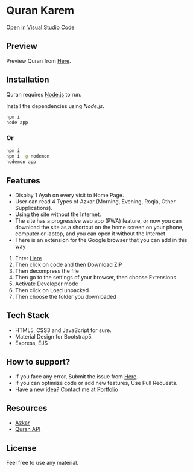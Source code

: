 # Quran Karem

[Open in Visual Studio Code](https://vscode.dev/github/marwanzayed-coder/quran)

## Preview

Preview Quran from [Here](https://quranweb.herokuapp.com/).

## Installation

Quran requires [Node.js](https://nodejs.org/en/) to run.

Install the dependencies using *Node.js*.

```sh
npm i
node app
```

### Or

```sh
npm i
npm i -g nodemon
nodemon app
```


## Features

- Display 1 Ayah on every visit to Home Page.
- User can read 4 Types of Azkar (Morning, Evening, Roqia, Other Supplications).
- Using the site without the Internet.
- The site has a progressive web app (PWA) feature, or now you can download the site as a shortcut on the home screen on your phone, computer or laptop, and you can open it without the Internet
- There is an extension for the Google browser that you can add in this way
1. Enter [Here](https://github.com/marwanzayed-coder/quran-extension)
2. Then click on code and then Download ZIP
3. Then decompress the file
4. Then go to the settings of your browser, then choose Extensions
5. Activate Developer mode
6. Then click on Load unpacked
7. Then choose the folder you downloaded

## Tech Stack

- HTML5, CSS3 and JavaScript for sure.
- Material Design for Bootstrap5.
- Express, EJS

## How to support?

- If you face any error, Submit the issue from [Here](https://github.com/marwanzayed-coder/quran/issues).
- If you can optimize code or add new features, Use Pull Requests.
- Have a new idea? Contact me at [Portfolio](https://marwanzayed-coder.github.io/portfolio/)

## Resources

- [Azkar](https://github.com/osamayy/azkar-db)
- [Quran API](https://quranweb.herokuapp.com/quran.json)

## License
Feel free to use any material.

